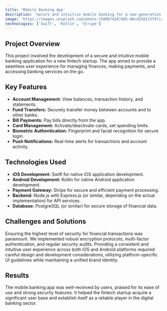 ```yaml
---
title: 'Mobile Banking App'
description: 'Secure and intuitive mobile banking for a new generation'
image: 'https://images.unsplash.com/photo-1580674287405-80cd258213f4?ixlib=rb-4.0.3&ixid=M3wxMjA3fDB8MHxwaG90by1wYWdlfHx8fGVufDB8fHx8fA%3D%3D&auto=format&fit=crop&w=1470&q=80'
technologies: ['Swift', 'Kotlin', 'Stripe']
---
```


## Project Overview

This project involved the development of a secure and intuitive mobile banking application for a new fintech startup. The app aimed to provide a seamless user experience for managing finances, making payments, and accessing banking services on the go.

## Key Features

- **Account Management:** View balances, transaction history, and statements.
- **Fund Transfers:** Securely transfer money between accounts and to other banks.
- **Bill Payments:** Pay bills directly from the app.
- **Card Management:** Activate/deactivate cards, set spending limits.
- **Biometric Authentication:** Fingerprint and facial recognition for secure login.
- **Push Notifications:** Real-time alerts for transactions and account activity.

## Technologies Used

- **iOS Development:** Swift for native iOS application development.
- **Android Development:** Kotlin for native Android application development.
- **Payment Gateway:** Stripe for secure and efficient payment processing.
- **Backend:** Node.js with Express.js (or similar, depending on the actual implementation) for API services.
- **Database:** PostgreSQL (or similar) for secure storage of financial data.

## Challenges and Solutions

Ensuring the highest level of security for financial transactions was paramount. We implemented robust encryption protocols, multi-factor authentication, and regular security audits. Providing a consistent and intuitive user experience across both iOS and Android platforms required careful design and development considerations, utilizing platform-specific UI guidelines while maintaining a unified brand identity.

## Results

The mobile banking app was well-received by users, praised for its ease of use and strong security features. It helped the fintech startup acquire a significant user base and establish itself as a reliable player in the digital banking sector.

